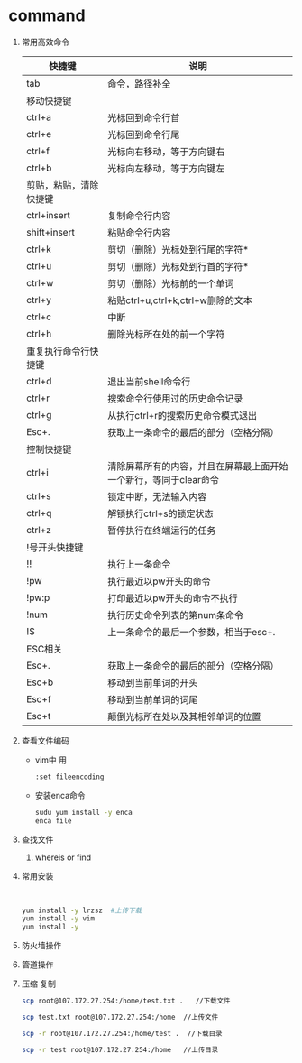 # command

1. 常用高效命令

   | 快捷键                 | 说明           |
   | ---------------------- | -------------- |
   | tab                    | 命令，路径补全 |
   | 移动快捷键             |                |
   | ctrl+a                 |  光标回到命令行首              |
   | ctrl+e                 |  光标回到命令行尾              |
   | ctrl+f                 |  光标向右移动，等于方向键右              |
   | ctrl+b                 |  光标向左移动，等于方向键左              |
   | 剪贴，粘贴，清除快捷键 |                |
   | ctrl+insert                 |  复制命令行内容	              |
   | shift+insert                 |  粘贴命令行内容              |
   | ctrl+k                 | 剪切（删除）光标处到行尾的字符* |
   | ctrl+u                 | 剪切（删除）光标处到行首的字符* |
   | ctrl+w                 | 剪切（删除）光标前的一个单词 |
   | ctrl+y                 | 粘贴ctrl+u,ctrl+k,ctrl+w删除的文本 |
   | ctrl+c                 | 中断 |
   | ctrl+h                 | 删除光标所在处的前一个字符 |
   | 重复执行命令行快捷键                |                |
   | ctrl+d                 | 退出当前shell命令行 |
   | ctrl+r                 | 搜索命令行使用过的历史命令记录 |
   | ctrl+g                 | 从执行ctrl+r的搜索历史命令模式退出 |
   | Esc+.                 | 获取上一条命令的最后的部分（空格分隔） |
   | 控制快捷键                 |                |
   | ctrl+i                 | 清除屏幕所有的内容，并且在屏幕最上面开始一个新行，等同于clear命令 |
   | ctrl+s                 | 锁定中断，无法输入内容 |
   | ctrl+q                 | 解锁执行ctrl+s的锁定状态 |
   | ctrl+z                 | 暂停执行在终端运行的任务 |
   | !号开头快捷键                 |                |
   | !!                 | 执行上一条命令 |
   | !pw                 | 执行最近以pw开头的命令 |
   | !pw:p                 | 打印最近以pw开头的命令不执行 |
   | !num                 | 执行历史命令列表的第num条命令 |
   | !$                 | 上一条命令的最后一个参数，相当于esc+. |
   | ESC相关                |                |
   | Esc+.                  | 获取上一条命令的最后的部分（空格分隔） |
   | Esc+b                  | 移动到当前单词的开头 |
   | Esc+f                  | 移动到当前单词的词尾 |
   | Esc+t                  | 颠倒光标所在处以及其相邻单词的位置 |

   

2. 查看文件编码

   - vim中 用 

     ```bash
     :set fileencoding
     ```

   - 安装enca命令

     ```bash
     sudu yum install -y enca
     enca file
     ```

3. 查找文件

   1. whereis or find

4. 常用安装

   ​	

   ```bash
   yum install -y lrzsz  #上传下载
   yum install -y vim
   yum install -y 
   ```

5. 防火墙操作

6. 管道操作

7. 压缩 复制

   ``` bash
   scp root@107.172.27.254:/home/test.txt .   //下载文件
   
   scp test.txt root@107.172.27.254:/home  //上传文件
   
   scp -r root@107.172.27.254:/home/test .  //下载目录
   
   scp -r test root@107.172.27.254:/home   //上传目录
   ```

   